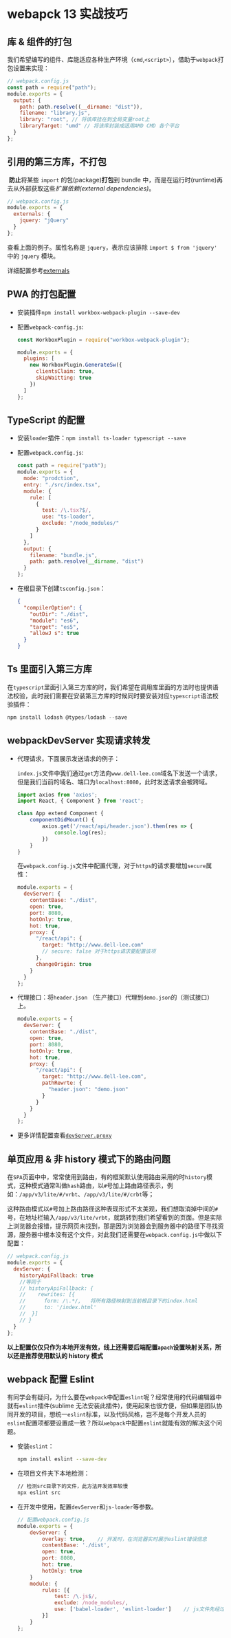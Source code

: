 # webapck 13 实战技巧

## 库 & 组件的打包

​ 我们希望编写的组件、库能适应各种生产环境（`cmd`,`<script>`），借助于`webpack`打包设置来实现：

```js
// webpack.config.js
const path = require("path");
module.exports = {
  output: {
    path: path.resolve((__dirname: "dist")),
    filename: "library.js",
    library: "root", // 将该库挂在到全局变量root上
    libraryTarget: "umd" // 将该库封装成适用AMD CMD 各个平台
  }
};
```

## 引用的第三方库，不打包

​ **防止**将某些 `import` 的包(package)**打包**到 bundle 中，而是在运行时(runtime)再去从外部获取这些*扩展依赖(external dependencies)*。

```js
// webpack.config.js
module.exports = {
  externals: {
    jquery: "jQuery"
  }
};
```

查看上面的例子。属性名称是 `jquery`，表示应该排除 `import $ from 'jquery'` 中的 `jquery` 模块。

详细配置参考[externals][1]

[1]: https://www.webpackjs.com/configuration/externals/ "externals"

## PWA 的打包配置

- 安装插件`npm install workbox-webpack-plugin --save-dev`

- 配置`webpack-config.js`:

  ```js
  const WorkboxPlugin = require("workbox-webpack-plugin");

  module.exports = {
    plugins: [
      new WorkboxPlugin.GenerateSw({
        clientsClaim: true,
        skipWaitting: true
      })
    ]
  };
  ```

## TypeScript 的配置

- 安装`loader`插件：`npm install ts-loader typescript --save`

- 配置`webpack.config.js`:

  ```js
  const path = require("path");
  module.exports = {
    mode: "prodction",
    entry: "./src/index.tsx",
    module: {
      rule: [
        {
          test: /\.tsx?$/,
          use: "ts-loader",
          exclude: "/node_modules/"
        }
      ]
    },
    output: {
      filename: "bundle.js",
      path: path.resolve(__dirname, "dist")
    }
  };
  ```

- 在根目录下创建`tsconfig.json`：

  ```json
  {
    "compilerOption": {
      "outDir": "./dist",
      "module": "es6",
      "target": "es5",
      "allowJ s": true
    }
  }
  ```

## Ts 里面引入第三方库

​ 在`typescript`里面引入第三方库的时，我们希望在调用库里面的方法时也提供语法校验，此时我们需要在安装第三方库的时候同时要安装对应`typescript`语法校验插件：

```js
npm install lodash @types/lodash --save
```

## webpackDevServer 实现请求转发

- 代理请求，下面展示发送请求的例子：

  `index.js`文件中我们通过`get`方法向`www.dell-lee.com`域名下发送一个请求，但是我们当前的域名、端口为`localhost:8080`，此时发送请求会被跨域。

  ```js
  import axios from 'axios';
  import React, { Component } from 'react';

  class App extend Component {
      componentDidMount() {
          axios.get('/react/api/header.json').then(res => {
              console.log(res);
          })
      }
  }
  ```

  在`webpack.config.js`文件中配置代理，对于`https`的请求要增加`secure`属性：

  ```js
  module.exports = {
    devServer: {
      contentBase: "./dist",
      open: true,
      port: 8080,
      hotOnly: true,
      hot: true,
      proxy: {
        "/react/api": {
          target: "http://www.dell-lee.com"
          // secure: false 对于https请求要配置该项
        },
        changeOrigin: true
      }
    }
  };
  ```

- 代理接口：将`header.json` （生产接口）代理到`demo.json`的（测试接口）上。

  ```js
  module.exports = {
    devServer: {
      contentBase: "./dist",
      open: true,
      port: 8080,
      hotOnly: true,
      hot: true,
      proxy: {
        "/react/api": {
          target: "http://www.dell-lee.com",
          pathRewrte: {
            "header.json": "demo.json"
          }
        }
      }
    }
  };
  ```

- 更多详情配置查看[`devServer.proxy`][2]

  [2]: https://www.webpackjs.com/configuration/dev-server/#devserver-proxy "devServer.proxy"

## 单页应用 & 非 history 模式下的路由问题

​ 在`SPA`页面中中，常常使用到路由，有的框架默认使用路由采用的时`history`模式，这种模式通常叫做`hash`路由，以`#`号加上路由路径表示，例如：`/app/v3/lite/#/vrbt`、`/app/v3/lite/#/crbt`等；

​ 这种路由模式以`#`号加上路由路径这种表现形式不太美观，我们想取消掉中间的`#`号，在地址栏输入`/app/v3/lite/vrbt`，就跳转到我们希望看到的页面。但是实际上浏览器会报错，提示网页未找到，那是因为浏览器会到服务器中的路径下寻找资源，服务器中根本没有这个文件，对此我们还需要在`webpack.config.js`中做以下配置：

```js
// webpack.config.js
module.exports = {
  devServer: {
    historyApiFallback: true
    //等同于
    // historyApiFallback: {
    //    rewrites: [{
    //    	form: /\.*/,   将所有路径映射到当前根目录下的index.html
    //		to: '/index.html'
    //	}]
    // }
  }
};
```

**以上配置仅仅只作为本地开发有效，线上还需要后端配置`apach`设置映射关系，所以还是推荐使用默认的 history 模式**

## webpack 配置 Eslint

​ 有同学会有疑问，为什么要在`webpack`中配置`eslint`呢？经常使用的代码编辑器中就有`eslint`插件(sublime 无法安装此插件)，使用起来也很方便，但如果是团队协同开发的项目，想统一`eslint`标准，以及代码风格，岂不是每个开发人员的`eslint`配置项都要设置成一致？所以`webpack`中配置`eslint`就能有效的解决这个问题。

- 安装`eslint`：

  ```bash
  npm install eslint --save-dev
  ```

- 在项目文件夹下本地检测：

  ```bash
  // 检测src目录下的文件，此方法开发效率较慢
  npx eslint src
  ```

- 在开发中使用，配置`devServer`和`js-loader`等参数。

  ```js
  // 配置webpack.config.js
  module.exports = {
      devServer: {
          overlay: true,	// 开发时，在浏览器实时展示eslint错误信息
          contentBase: './dist',
          open: true,
          port: 8080,
          hot: true,
          hotOnly: true
      }
      module: {
          rules: [{
              test: /\.js$/,
              exclude: /node_modules/,
              use: ['babel-loader', 'eslint-loader']	// js文件先经过eslint-loader检查，在经过babel转译
          }]
      }
  };
  ```
